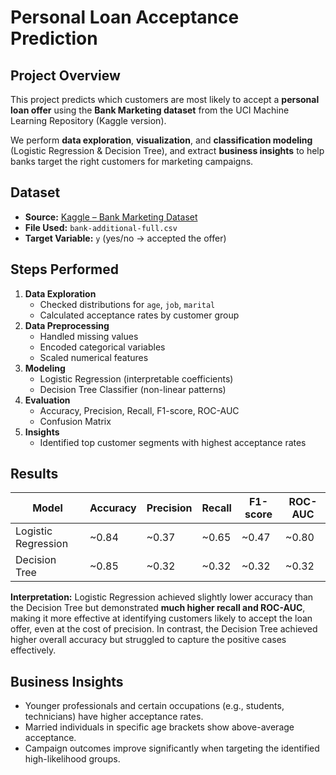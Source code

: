 # Personal Loan Acceptance Prediction

## Project Overview
This project predicts which customers are most likely to accept a **personal loan offer** using the **Bank Marketing dataset** from the UCI Machine Learning Repository (Kaggle version).

We perform **data exploration**, **visualization**, and **classification modeling** (Logistic Regression & Decision Tree), and extract **business insights** to help banks target the right customers for marketing campaigns.

## Dataset
- **Source:** [Kaggle – Bank Marketing Dataset](https://www.kaggle.com/datasets/dvaser/bank-marketing)
- **File Used:** `bank-additional-full.csv`
- **Target Variable:** `y` (yes/no → accepted the offer)

## Steps Performed
1. **Data Exploration**
   - Checked distributions for `age`, `job`, `marital`
   - Calculated acceptance rates by customer group
2. **Data Preprocessing**
   - Handled missing values
   - Encoded categorical variables
   - Scaled numerical features
3. **Modeling**
   - Logistic Regression (interpretable coefficients)
   - Decision Tree Classifier (non-linear patterns)
4. **Evaluation**
   - Accuracy, Precision, Recall, F1-score, ROC-AUC
   - Confusion Matrix
5. **Insights**
   - Identified top customer segments with highest acceptance rates
  

## Results
| Model                  | Accuracy | Precision | Recall | F1-score | ROC-AUC |
|------------------------|----------|-----------|--------|----------|---------|
| Logistic Regression    | ~0.84    | ~0.37     | ~0.65  | ~0.47    | ~0.80   |
| Decision Tree          | ~0.85    | ~0.32     | ~0.32  | ~0.32    | ~0.32   |

**Interpretation:** Logistic Regression achieved slightly lower accuracy than the Decision Tree but demonstrated **much higher recall and ROC-AUC**, making it more effective at identifying customers likely to accept the loan offer, even at the cost of precision. In contrast, the Decision Tree achieved higher overall accuracy but struggled to capture the positive cases effectively.


## Business Insights
- Younger professionals and certain occupations (e.g., students, technicians) have higher acceptance rates.
- Married individuals in specific age brackets show above-average acceptance.
- Campaign outcomes improve significantly when targeting the identified high-likelihood groups.

